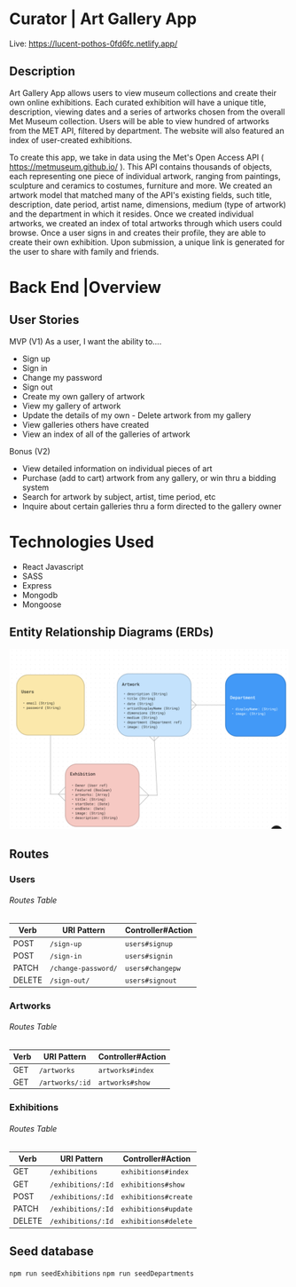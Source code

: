# Curator | Art Gallery App

Live: https://lucent-pothos-0fd6fc.netlify.app/


## Description 

Art Gallery App allows users to view museum collections and create their own online exhibitions. Each curated exhibition will have a unique title, description, viewing dates and a series of artworks chosen from the overall Met Museum collection. Users will be able to view hundred of artworks from the MET API, filtered by department. The website will also featured an index of user-created exhibitions.

To create this app, we take in data using the Met's Open Access API ( https://metmuseum.github.io/ ). This API contains thousands of objects, each representing one piece of individual artwork, ranging from paintings, sculpture and ceramics to costumes, furniture and more. We created an artwork model that matched many of the API's existing fields, such title, description, date period, artist name, dimensions, medium (type of artwork) and the department in which it resides. Once we created individual artworks, we created an index of total artworks through which users could browse. Once a user signs in and creates their profile, they are able to create their own exhibition. Upon submission, a unique link is generated for the user to share with family and friends.



# Back End |Overview

## User Stories

MVP (V1)
As a user, I want the ability to….

- Sign up
- Sign in
- Change my password
- Sign out
- Create my own gallery of artwork
- View my gallery of artwork
- Update the details of my own - Delete artwork from my gallery
- View galleries others have created
- View an index of all of the galleries of artwork

Bonus (V2)

- View detailed information on individual pieces of art
- Purchase (add to cart) artwork from any gallery, or win thru a bidding system
- Search for artwork by subject, artist, time period, etc
- Inquire about certain galleries thru a form directed to the gallery owner


# Technologies Used
- React Javascript
- SASS
- Express
- Mongodb
- Mongoose



## Entity Relationship Diagrams (ERDs)

![](ERD.png)


## Routes
### Users

###### Routes Table

| Verb   | URI Pattern            | Controller#Action |
|--------|------------------------|-------------------|
| POST   | `/sign-up`             | `users#signup`    |
| POST   | `/sign-in`             | `users#signin`    |
| PATCH  | `/change-password/`    | `users#changepw`  |
| DELETE | `/sign-out/`           | `users#signout`   |


### Artworks

###### Routes Table

| Verb   | URI Pattern            | Controller#Action |
|--------|------------------------|-------------------|
| GET    | `/artworks`            | `artworks#index`  |
| GET    | `/artworks/:id`        | `artworks#show`   |


### Exhibitions

###### Routes Table

| Verb   | URI Pattern             | Controller#Action        |
|--------|-------------------------|--------------------------|
| GET    | `/exhibitions`          | `exhibitions#index`      |
| GET    | `/exhibitions/:Id`      | `exhibitions#show`       |
| POST   | `/exhibitions/:Id`      | `exhibitions#create`     |
| PATCH  | `/exhibitions/:Id`      | `exhibitions#update`     |
| DELETE | `/exhibitions/:Id`      | `exhibitions#delete`     |

## Seed database

`npm run seedExhibitions`
`npm run seedDepartments`
